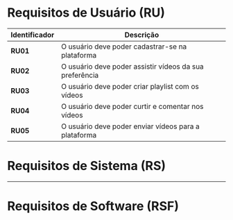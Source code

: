 # Requisitos de Usuário (RU)

| Identificador | Descrição |
|---|---|
| **RU01** | O usuário deve poder cadastrar-se na plataforma |
| **RU02** | O usuário deve poder assistir vídeos da sua preferência |
| **RU03** | O usuário deve poder criar playlist com os vídeos |
| **RU04** | O usuário deve poder curtir e comentar nos vídeos | 
| **RU05** | O usuário deve poder enviar vídeos para a plataforma |


# Requisitos de Sistema (RS)

---

# Requisitos de Software (RSF)
